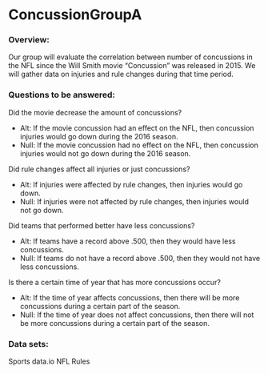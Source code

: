 # ConcussionGroupA

### Overview:
Our group will evaluate the correlation between number of concussions in the NFL since the Will Smith movie “Concussion” was released in 2015. We will gather data on injuries and rule changes during that time period. 

### Questions to be answered:
Did the movie decrease the amount of concussions?
* Alt: If the movie concussion had an effect on the NFL, then concussion injuries would go down during the 2016 season.
* Null: If the movie concussion had no effect on the NFL, then concussion injuries would not go down during the 2016 season.

Did rule changes affect all injuries or just concussions?
* Alt: If injuries were affected by rule changes, then injuries would go down.
* Null: If injuries were not affected by rule changes, then injuries would not go down.

Did teams that performed better have less concussions?
* Alt: If teams have a record above .500, then they would have less concussions.
* Null: If teams do not have a record above .500, then they would not have less concussions.

Is there a certain time of year that has more concussions occur?
* Alt: If the time of year affects concussions, then there will be more concussions during a certain part of the season. 
* Null: If the time of year does not affect concussions, then there will not be more concussions during a certain part of the season. 

### Data sets:
Sports data.io
NFL Rules
